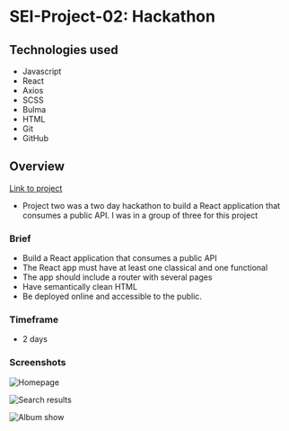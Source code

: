 # SEI-Project-02: Hackathon

## Technologies used

* Javascript
* React
* Axios
* SCSS
* Bulma
* HTML
* Git
* GitHub

## Overview

[Link to project](https://emma3333.github.io/SEI-Project-02/#/)

* Project two was a two day hackathon to build a React application that consumes a public API. I was in a group of three for this project

### Brief

* Build a React application that consumes a public API
* The React app must have at least one classical and one functional
* The app should include a router with several pages
* Have semantically clean HTML
* Be deployed online and accessible to the public.

### Timeframe
* 2 days

### Screenshots

![Homepage](https://user-images.githubusercontent.com/35655626/58290924-5b8b8900-7db3-11e9-8c32-3acb615b84f7.png)

![Search results](https://user-images.githubusercontent.com/35655626/58291016-b1603100-7db3-11e9-80f2-78510210b5ff.png)

![Album show](https://user-images.githubusercontent.com/35655626/58291075-f1bfaf00-7db3-11e9-8f52-1c010e60ddc4.png)
